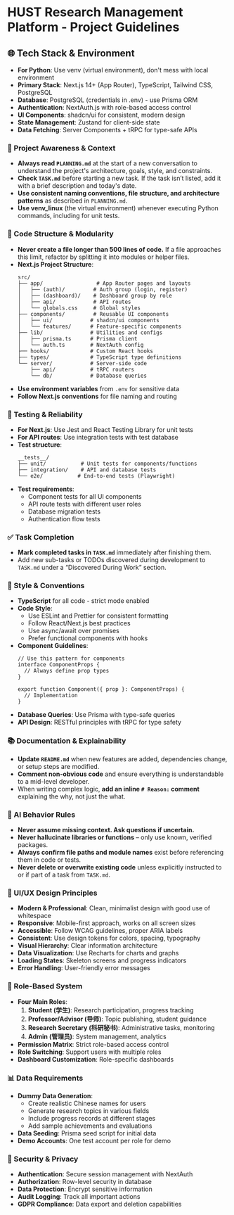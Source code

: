 # HUST Research Management Platform - Project Guidelines

## 🌐 Tech Stack & Environment
- **For Python**: Use venv (virtual environment), don't mess with local environment
- **Primary Stack**: Next.js 14+ (App Router), TypeScript, Tailwind CSS, PostgreSQL
- **Database**: PostgreSQL (credentials in .env) - use Prisma ORM
- **Authentication**: NextAuth.js with role-based access control
- **UI Components**: shadcn/ui for consistent, modern design
- **State Management**: Zustand for client-side state
- **Data Fetching**: Server Components + tRPC for type-safe APIs

### 🔄 Project Awareness & Context
- **Always read `PLANNING.md`** at the start of a new conversation to understand the project's architecture, goals, style, and constraints.
- **Check `TASK.md`** before starting a new task. If the task isn’t listed, add it with a brief description and today's date.
- **Use consistent naming conventions, file structure, and architecture patterns** as described in `PLANNING.md`.
- **Use venv_linux** (the virtual environment) whenever executing Python commands, including for unit tests.

### 🧱 Code Structure & Modularity
- **Never create a file longer than 500 lines of code.** If a file approaches this limit, refactor by splitting it into modules or helper files.
- **Next.js Project Structure**:
  ```
  src/
  ├── app/                 # App Router pages and layouts
  │   ├── (auth)/         # Auth group (login, register)
  │   ├── (dashboard)/    # Dashboard group by role
  │   ├── api/            # API routes
  │   └── globals.css     # Global styles
  ├── components/         # Reusable UI components
  │   ├── ui/            # shadcn/ui components
  │   └── features/      # Feature-specific components
  ├── lib/               # Utilities and configs
  │   ├── prisma.ts      # Prisma client
  │   └── auth.ts        # NextAuth config
  ├── hooks/             # Custom React hooks
  ├── types/             # TypeScript type definitions
  └── server/            # Server-side code
      ├── api/           # tRPC routers
      └── db/            # Database queries
  ```
- **Use environment variables** from `.env` for sensitive data
- **Follow Next.js conventions** for file naming and routing

### 🧪 Testing & Reliability
- **For Next.js**: Use Jest and React Testing Library for unit tests
- **For API routes**: Use integration tests with test database
- **Test structure**:
  ```
  __tests__/
  ├── unit/           # Unit tests for components/functions
  ├── integration/    # API and database tests
  └── e2e/           # End-to-end tests (Playwright)
  ```
- **Test requirements**:
  - Component tests for all UI components
  - API route tests with different user roles
  - Database migration tests
  - Authentication flow tests

### ✅ Task Completion
- **Mark completed tasks in `TASK.md`** immediately after finishing them.
- Add new sub-tasks or TODOs discovered during development to `TASK.md` under a “Discovered During Work” section.

### 📎 Style & Conventions
- **TypeScript** for all code - strict mode enabled
- **Code Style**:
  - Use ESLint and Prettier for consistent formatting
  - Follow React/Next.js best practices
  - Use async/await over promises
  - Prefer functional components with hooks
- **Component Guidelines**:
  ```tsx
  // Use this pattern for components
  interface ComponentProps {
    // Always define prop types
  }
  
  export function Component({ prop }: ComponentProps) {
    // Implementation
  }
  ```
- **Database Queries**: Use Prisma with type-safe queries
- **API Design**: RESTful principles with tRPC for type safety

### 📚 Documentation & Explainability
- **Update `README.md`** when new features are added, dependencies change, or setup steps are modified.
- **Comment non-obvious code** and ensure everything is understandable to a mid-level developer.
- When writing complex logic, **add an inline `# Reason:` comment** explaining the why, not just the what.

### 🧠 AI Behavior Rules
- **Never assume missing context. Ask questions if uncertain.**
- **Never hallucinate libraries or functions** – only use known, verified packages.
- **Always confirm file paths and module names** exist before referencing them in code or tests.
- **Never delete or overwrite existing code** unless explicitly instructed to or if part of a task from `TASK.md`.

### 🎨 UI/UX Design Principles
- **Modern & Professional**: Clean, minimalist design with good use of whitespace
- **Responsive**: Mobile-first approach, works on all screen sizes
- **Accessible**: Follow WCAG guidelines, proper ARIA labels
- **Consistent**: Use design tokens for colors, spacing, typography
- **Visual Hierarchy**: Clear information architecture
- **Data Visualization**: Use Recharts for charts and graphs
- **Loading States**: Skeleton screens and progress indicators
- **Error Handling**: User-friendly error messages

### 👥 Role-Based System
- **Four Main Roles**:
  1. **Student (学生)**: Research participation, progress tracking
  2. **Professor/Advisor (导师)**: Topic publishing, student guidance
  3. **Research Secretary (科研秘书)**: Administrative tasks, monitoring
  4. **Admin (管理员)**: System management, analytics
- **Permission Matrix**: Strict role-based access control
- **Role Switching**: Support users with multiple roles
- **Dashboard Customization**: Role-specific dashboards

### 📊 Data Requirements
- **Dummy Data Generation**:
  - Create realistic Chinese names for users
  - Generate research topics in various fields
  - Include progress records at different stages
  - Add sample achievements and evaluations
- **Data Seeding**: Prisma seed script for initial data
- **Demo Accounts**: One test account per role for demo

### 🔐 Security & Privacy
- **Authentication**: Secure session management with NextAuth
- **Authorization**: Row-level security in database
- **Data Protection**: Encrypt sensitive information
- **Audit Logging**: Track all important actions
- **GDPR Compliance**: Data export and deletion capabilities